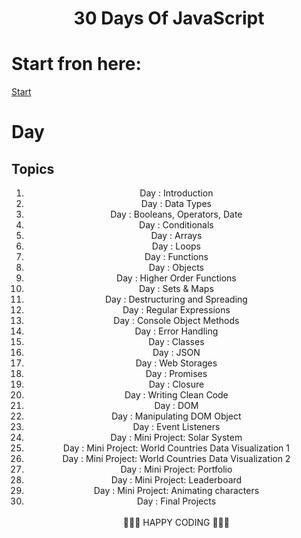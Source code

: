 <h1 align="center">30 Days Of JavaScript</h1>

<h1>Start fron here: </h1>

[Start](./1_Day/readme.md)

# Day 
## Topics
<ol align="center">
<li>Day : Introduction</li>
<li>Day : Data Types</li>
<li>Day : Booleans, Operators, Date</li>
<li>Day : Conditionals</li>
<li>Day : Arrays</li>
<li>Day : Loops</li>
<li>Day : Functions</li>
<li>Day : Objects</li>
<li>Day : Higher Order Functions</li>
<li>Day : Sets & Maps</li>
<li>Day : Destructuring and Spreading</li>
<li>Day : Regular Expressions</li>
<li>Day : Console Object Methods</li>
<li>Day : Error Handling</li>
<li>Day : Classes</li>
<li>Day : JSON</li>
<li>Day : Web Storages</li>
<li>Day : Promises</li>
<li>Day : Closure</li>
<li>Day : Writing Clean Code</li>
<li>Day : DOM</li>
<li>Day : Manipulating DOM Object</li>
<li>Day : Event Listeners</li>
<li>Day : Mini Project: Solar System</li>
<li>Day : Mini Project: World Countries Data Visualization 1</li>
<li>Day : Mini Project: World Countries Data Visualization 2</li>
<li>Day : Mini Project: Portfolio</li>
<li>Day : Mini Project: Leaderboard</li>
<li>Day : Mini Project: Animating characters</li>
<li>Day : Final Projects</li> <br>
🧡🧡🧡 HAPPY CODING 🧡🧡🧡
  
</ol>
